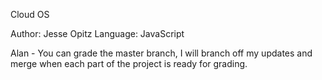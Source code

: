 Cloud OS

Author: Jesse Opitz
Language: JavaScript

Alan - You can grade the master branch, I will branch off my updates and merge when each part of the project is ready for grading.